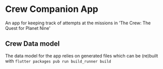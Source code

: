 # Crew Companion App

An app for keeping track of attempts at the missions in 'The Crew: The Quest for Planet Nine'

## Crew Data model
The data model for the app relies on generated files which can be (re)built with `flutter packages pub run build_runner build`